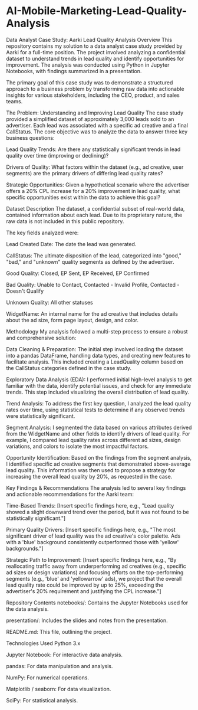 # AI-Mobile-Marketing-Lead-Quality-Analysis
Data Analyst Case Study: Aarki Lead Quality Analysis
Overview
This repository contains my solution to a data analyst case study provided by Aarki for a full-time position. The project involved analyzing a confidential dataset to understand trends in lead quality and identify opportunities for improvement. The analysis was conducted using Python in Jupyter Notebooks, with findings summarized in a presentation.

The primary goal of this case study was to demonstrate a structured approach to a business problem by transforming raw data into actionable insights for various stakeholders, including the CEO, product, and sales teams.

The Problem: Understanding and Improving Lead Quality
The case study provided a simplified dataset of approximately 3,000 leads sold to an advertiser. Each lead was associated with a specific ad creative and a final CallStatus. The core objective was to analyze the data to answer three key business questions:

Lead Quality Trends: Are there any statistically significant trends in lead quality over time (improving or declining)?

Drivers of Quality: What factors within the dataset (e.g., ad creative, user segments) are the primary drivers of differing lead quality rates?

Strategic Opportunities: Given a hypothetical scenario where the advertiser offers a 20% CPL increase for a 20% improvement in lead quality, what specific opportunities exist within the data to achieve this goal?

Dataset Description
The dataset, a confidential subset of real-world data, contained information about each lead. Due to its proprietary nature, the raw data is not included in this public repository.

The key fields analyzed were:

Lead Created Date: The date the lead was generated.

CallStatus: The ultimate disposition of the lead, categorized into "good," "bad," and "unknown" quality segments as defined by the advertiser.

Good Quality: Closed, EP Sent, EP Received, EP Confirmed

Bad Quality: Unable to Contact, Contacted - Invalid Profile, Contacted - Doesn't Qualify

Unknown Quality: All other statuses

WidgetName: An internal name for the ad creative that includes details about the ad size, form page layout, design, and color.

Methodology
My analysis followed a multi-step process to ensure a robust and comprehensive solution:

Data Cleaning & Preparation: The initial step involved loading the dataset into a pandas DataFrame, handling data types, and creating new features to facilitate analysis. This included creating a LeadQuality column based on the CallStatus categories defined in the case study.

Exploratory Data Analysis (EDA): I performed initial high-level analysis to get familiar with the data, identify potential issues, and check for any immediate trends. This step included visualizing the overall distribution of lead quality.

Trend Analysis: To address the first key question, I analyzed the lead quality rates over time, using statistical tests to determine if any observed trends were statistically significant.

Segment Analysis: I segmented the data based on various attributes derived from the WidgetName and other fields to identify drivers of lead quality. For example, I compared lead quality rates across different ad sizes, design variations, and colors to isolate the most impactful factors.

Opportunity Identification: Based on the findings from the segment analysis, I identified specific ad creative segments that demonstrated above-average lead quality. This information was then used to propose a strategy for increasing the overall lead quality by 20%, as requested in the case.

Key Findings & Recommendations
The analysis led to several key findings and actionable recommendations for the Aarki team:

Time-Based Trends: [Insert specific findings here, e.g., "Lead quality showed a slight downward trend over the period, but it was not found to be statistically significant."]

Primary Quality Drivers: [Insert specific findings here, e.g., "The most significant driver of lead quality was the ad creative's color palette. Ads with a 'blue' background consistently outperformed those with 'yellow' backgrounds."]

Strategic Path to Improvement: [Insert specific findings here, e.g., "By reallocating traffic away from underperforming ad creatives (e.g., specific ad sizes or design variations) and focusing efforts on the top-performing segments (e.g., 'blue' and 'yellowarrow' ads), we project that the overall lead quality rate could be improved by up to 25%, exceeding the advertiser's 20% requirement and justifying the CPL increase."]

Repository Contents
notebooks/: Contains the Jupyter Notebooks used for the data analysis.

presentation/: Includes the slides and notes from the presentation.

README.md: This file, outlining the project.

Technologies Used
Python 3.x

Jupyter Notebook: For interactive data analysis.

pandas: For data manipulation and analysis.

NumPy: For numerical operations.

Matplotlib / seaborn: For data visualization.

SciPy: For statistical analysis.
